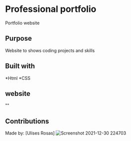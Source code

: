 # Professional portfolio
Portfolio website

## Purpose 
Website to shows coding projects and skills 

## Built with 
*Html 
*CSS

## website 
"" 

## Contributions 
Made by: [Ulises Rosas] 
![Screenshot 2021-12-30 224703](https://user-images.githubusercontent.com/94727567/147808224-75fb22b3-0766-4006-ad18-969a68cfeb6e.png)
